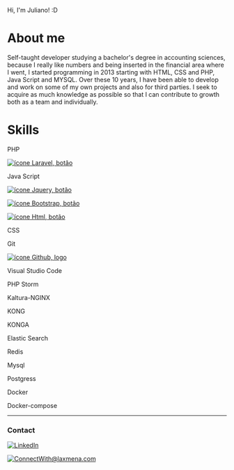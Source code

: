 Hi, I'm Juliano! :D


<h1>About me</h1>

<p>Self-taught developer studying a bachelor's degree in accounting sciences, because I really like numbers and being inserted in the financial area where I went, I started programming in 2013 starting with HTML, CSS and PHP, Java Script and MYSQL.
Over these 10 years, I have been able to develop and work on some of my own projects and also for third parties. I seek to acquire as much knowledge as possible so that I can contribute to growth both as a team and individually.</p>

  
 <h1>Skills</h1>

 <p>PHP</p>
 <p><a href="pt/icone/laravel-botão/151953" title="Mostrar ícone">
<img src="https://cdn.icon-icons.com/icons2/2530/PNG/96/laravel_button_icon_151953.png" class="lazy" data-original="https://cdn.icon-icons.com/icons2/2530/PNG/96/laravel_button_icon_151953.png" title="ícone Laravel, botão   Livre" alt="ícone Laravel, botão" style="display: inline;">
</a></p>
 <p>Java Script</p>
 <p><a href="pt/icone/jquery-botão/151954" title="Mostrar ícone">
<img src="https://cdn.icon-icons.com/icons2/2530/PNG/96/jquery_button_icon_151954.png" class="lazy" data-original="https://cdn.icon-icons.com/icons2/2530/PNG/96/jquery_button_icon_151954.png" title="ícone Jquery, botão   Livre" alt="ícone Jquery, botão" style="display: inline;">
</a></p>
 <p><a href="pt/icone/bootstrap-botão/151958" title="Mostrar ícone">
<img src="https://cdn.icon-icons.com/icons2/2530/PNG/96/bootstrap_button_icon_151958.png" class="lazy" data-original="https://cdn.icon-icons.com/icons2/2530/PNG/96/bootstrap_button_icon_151958.png" title="ícone Bootstrap, botão   Livre" alt="ícone Bootstrap, botão" style="display: inline;">
</a></p>
 <p><a href="pt/icone/html-botão/151929" title="Mostrar ícone">
<img src="https://cdn.icon-icons.com/icons2/2530/PNG/96/html_button_icon_151929.png" class="lazy" data-original="https://cdn.icon-icons.com/icons2/2530/PNG/96/html_button_icon_151929.png" title="ícone Html, botão   Livre" alt="ícone Html, botão" style="display: inline;">
</a></p>
 <p>CSS</p>
 <p>Git</p>
 <p><a href="pt/icone/github-logo/168170" title="Mostrar ícone">
<img src="https://cdn.icon-icons.com/icons2/2699/PNG/96/github_logo_icon_168170.png" class="lazy" data-original="https://cdn.icon-icons.com/icons2/2699/PNG/96/github_logo_icon_168170.png" title="ícone Github, logo   Livre" alt="ícone Github, logo" style="display: inline;">
</a></p>
 <p>Visual Studio Code</p>
 <p>PHP Storm</p>
 <p>Kaltura-NGINX</p>
 <p>KONG</p>
 <p>KONGA</p>
 <p>Elastic Search</p>
 <p>Redis</p>
 <p>Mysql</p>
 <p>Postgress</p>
 <p>Docker</p>
 <p>Docker-compose</p>
 
 <hr>

<h3>Contact</h3>

<p dir="auto"> 
  <a href="https://www.linkedin.com/in/juliano-rezende-b49742229/" rel="nofollow"><img src="https://camo.githubusercontent.com/a80d00f23720d0bc9f55481cfcd77ab79e141606829cf16ec43f8cacc7741e46/68747470733a2f2f696d672e736869656c64732e696f2f62616467652f4c696e6b6564496e2d3030373742353f7374796c653d666f722d7468652d6261646765266c6f676f3d6c696e6b6564696e266c6f676f436f6c6f723d7768697465" alt="LinkedIn" data-canonical-src="https://img.shields.io/badge/LinkedIn-0077B5?style=for-the-badge&amp;logo=linkedin&amp;logoColor=white" style="max-width: 100%;"></a>
  
  <a href="mailto:julianoreze@gmail.com"><img src="https://camo.githubusercontent.com/571384769c09e0c66b45e39b5be70f68f552db3e2b2311bc2064f0d4a9f5983b/68747470733a2f2f696d672e736869656c64732e696f2f62616467652f476d61696c2d4431343833363f7374796c653d666f722d7468652d6261646765266c6f676f3d676d61696c266c6f676f436f6c6f723d7768697465" alt="ConnectWith@laxmena.com" data-canonical-src="https://img.shields.io/badge/Gmail-D14836?style=for-the-badge&amp;logo=gmail&amp;logoColor=white" style="max-width: 100%;"></a>
</p>
